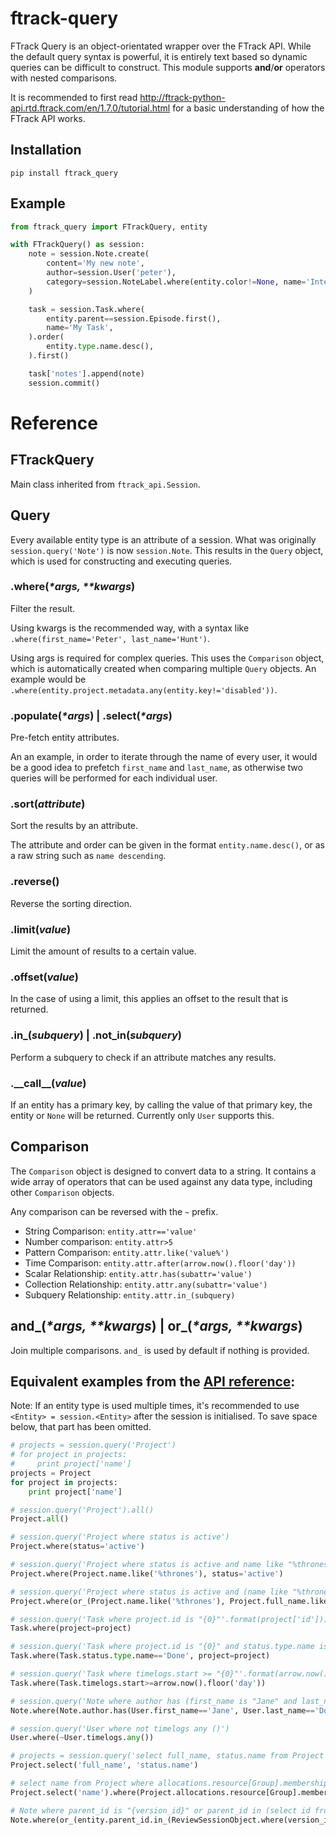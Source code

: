 # ftrack-query
FTrack Query is an object-orientated wrapper over the FTrack API. While the default query syntax is powerful, it is entirely text based so dynamic queries can be difficult to construct. This module supports **and**/**or** operators with nested comparisons.

It is recommended to first read http://ftrack-python-api.rtd.ftrack.com/en/1.7.0/tutorial.html for a basic understanding of how the FTrack API works.

## Installation
    pip install ftrack_query

## Example
```python
from ftrack_query import FTrackQuery, entity

with FTrackQuery() as session:
    note = session.Note.create(
        content='My new note',
        author=session.User('peter'),
        category=session.NoteLabel.where(entity.color!=None, name='Internal').one(),
    )

    task = session.Task.where(
        entity.parent==session.Episode.first(),
        name='My Task',
    ).order(
        entity.type.name.desc(),
    ).first()

    task['notes'].append(note)
    session.commit()
```

# Reference

## FTrackQuery
Main class inherited from `ftrack_api.Session`.

## Query
Every available entity type is an attribute of a session. What was originally `session.query('Note')` is now `session.Note`. This results in the `Query` object, which is used for constructing and executing queries.

### .where(_\*args, \*\*kwargs_)
Filter the result.

Using kwargs is the recommended way, with a syntax like `.where(first_name='Peter', last_name='Hunt')`.

Using args is required for complex queries. This uses the `Comparison` object, which is automatically created when comparing multiple `Query` objects. An example would be `.where(entity.project.metadata.any(entity.key!='disabled'))`.

### .populate(_\*args_) | .select(_\*args_)
Pre-fetch entity attributes.

An an example, in order to iterate through the name of every user, it would be a good idea to prefetch `first_name` and `last_name`, as otherwise two queries will be performed for each individual user.

### .sort(_attribute_)
Sort the results by an attribute.

The attribute and order can be given in the format `entity.name.desc()`, or as a raw string such as `name descending`.

### .reverse()
Reverse the sorting direction.

### .limit(_value_)
Limit the amount of results to a certain value.

### .offset(_value_)
In the case of using a limit, this applies an offset to the result that is returned.

### .in_(_subquery_) | .not_in(_subquery_)
Perform a subquery to check if an attribute matches any results.

### .\_\_call\_\_(_value_)
If an entity has a primary key, by calling the value of that primary key, the entity or `None` will be returned.
Currently only `User` supports this.

## Comparison
The `Comparison` object is designed to convert data to a string. It contains a wide array of operators that can be used against any data type, including other `Comparison` objects.

Any comparison can be reversed with the `~` prefix.

- String Comparison: `entity.attr=='value'`
- Number comparison: `entity.attr>5`
- Pattern Comparison: `entity.attr.like('value%')`
- Time Comparison: `entity.attr.after(arrow.now().floor('day'))`
- Scalar Relationship: `entity.attr.has(subattr='value')`
- Collection Relationship: `entity.attr.any(subattr='value')`
- Subquery Relationship: `entity.attr.in_(subquery)`

## and\_(_\*args, \*\*kwargs_) | or\_(_\*args, \*\*kwargs_)
Join multiple comparisons. `and_` is used by default if nothing is provided.

## Equivalent examples from the [API reference](http://ftrack-python-api.rtd.ftrack.com/en/0.9.0/querying.html):
Note: If an entity type is used multiple times, it's recommended to use `<Entity> = session.<Entity>` after the session is initialised. To save space below, that part has been omitted.

```python
# projects = session.query('Project')
# for project in projects:
#     print project['name']
projects = Project
for project in projects:
    print project['name']

# session.query('Project').all()
Project.all()

# session.query('Project where status is active')
Project.where(status='active')

# session.query('Project where status is active and name like "%thrones"')
Project.where(Project.name.like('%thrones'), status='active')

# session.query('Project where status is active and (name like "%thrones" or full_name like "%thrones")')
Project.where(or_(Project.name.like('%thrones'), Project.full_name.like('%thrones')), status='active')

# session.query('Task where project.id is "{0}"'.format(project['id']))
Task.where(project=project)

# session.query('Task where project.id is "{0}" and status.type.name is "Done"'.format(project['id']))
Task.where(Task.status.type.name=='Done', project=project)

# session.query('Task where timelogs.start >= "{0}"'.format(arrow.now().floor('day')))
Task.where(Task.timelogs.start>=arrow.now().floor('day'))

# session.query('Note where author has (first_name is "Jane" and last_name is "Doe")')
Note.where(Note.author.has(User.first_name=='Jane', User.last_name=='Doe'))

# session.query('User where not timelogs any ()')
User.where(~User.timelogs.any())

# projects = session.query('select full_name, status.name from Project')
Project.select('full_name', 'status.name')

# select name from Project where allocations.resource[Group].memberships any (user.username is "john_doe")
Project.select('name').where(Project.allocations.resource[Group].memberships.any(Membership.user.username=='john_doe'))

# Note where parent_id is "{version_id}" or parent_id in (select id from ReviewSessionObject where version_id is "{version_id}")
Note.where(or_(entity.parent_id.in_(ReviewSessionObject.where(version_id=version_id).select(entity.id)), parent_id=version_id))
```
